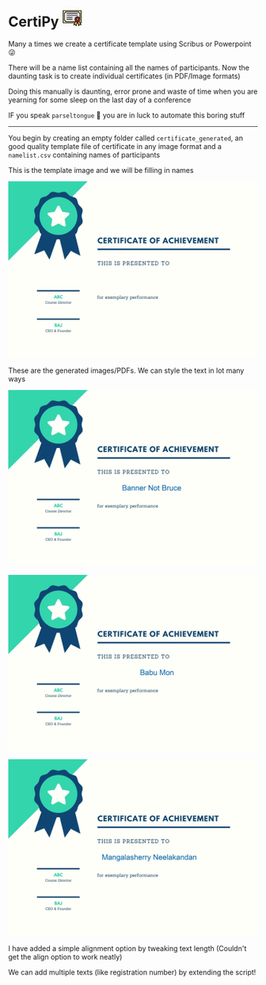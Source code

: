 # CertiPy <img src="https://github.com/rahulvenugopal/CertiPy/blob/main/certi.png" width="40px" />
Many a times we create a certificate template using Scribus or Powerpoint :stuck_out_tongue_winking_eye:

There will be a name list containing all the names of participants. Now the daunting task is to create individual certificates (in PDF/Image formats)

Doing this manually is daunting, error prone and waste of time when you are yearning for some sleep on the last day of a conference

IF you speak `parseltongue` :snake: you are in luck to automate this boring stuff

---

 You begin by creating an empty folder called `certificate_generated`, an good quality template file of certificate in any image format and a `namelist.csv` containing names of participants

This is the template image and we will be filling in names

![Template Image](https://github.com/rahulvenugopal/CertiPy/blob/main/template.jpg)

These are the generated images/PDFs. We can style the text in lot many ways

![BB](https://github.com/rahulvenugopal/CertiPy/blob/main/certificate_generated/Banner%20Not%20Bruce.jpg)

![BBB](https://github.com/rahulvenugopal/CertiPy/blob/main/certificate_generated/Babu%20Mon.jpg)

![MN](https://github.com/rahulvenugopal/CertiPy/blob/main/certificate_generated/Mangalasherry%20Neelakandan.jpg)

I have added a simple alignment option by tweaking text length (Couldn't get the align option to work neatly)

We can add multiple texts (like registration number) by extending the script!